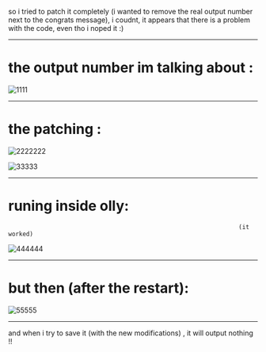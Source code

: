 so i tried to patch it completely (i wanted to remove the real output number next to the congrats message), i coudnt, it appears that there is a problem with the code,
even tho i noped it :)


************************************************************************
# the output number im talking about :

![1111](https://user-images.githubusercontent.com/66519611/119791213-49321180-bedd-11eb-84be-6db204550c04.png)

************************************************************************

# the patching :

![2222222](https://user-images.githubusercontent.com/66519611/119791450-826a8180-bedd-11eb-984d-84934fd9a343.png)


![33333](https://user-images.githubusercontent.com/66519611/119791460-85fe0880-bedd-11eb-9119-148afec906a4.png)


************************************************************************

# runing inside olly:
                                                                     (it worked)
 
 ![444444](https://user-images.githubusercontent.com/66519611/119791709-b9d92e00-bedd-11eb-886a-7718258fe1f4.png)
 
 
 
************************************************************************
 
# but then (after the restart):


![55555](https://user-images.githubusercontent.com/66519611/119791822-d9705680-bedd-11eb-9698-46fdb8e28e5d.png)




************************************************************************

and when i try to save it (with the new modifications) , it will output nothing !!






